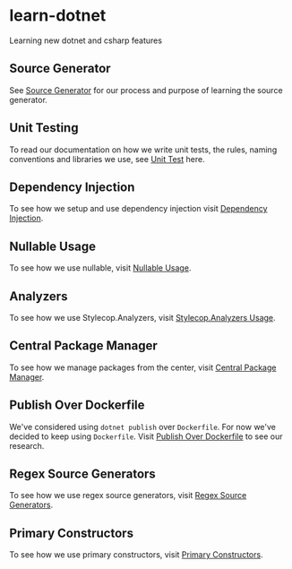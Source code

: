# learn-dotnet

Learning new dotnet and csharp features

## Source Generator

See [Source Generator](/source-generator/README.md) for our process and purpose
of learning the source generator.

## Unit Testing

To read our documentation on how we write unit tests, the rules, naming
conventions and libraries we use, see [Unit Test](/unit-testing/README.md)
here.

## Dependency Injection

To see how we setup and use dependency injection visit [Dependency
Injection](/dependency-injection/README.md).

## Nullable Usage

To see how we use nullable, visit [Nullable Usage](/nullable-usage/README.md).

## Analyzers

To see how we use Stylecop.Analyzers, visit [Stylecop.Analyzers
Usage](/analyzers/README.md).

## Central Package Manager

To see how we manage packages from the center, visit [Central Package
Manager](/central-package-management/README.md).

## Publish Over Dockerfile

We've considered using `dotnet publish` over `Dockerfile`. For now we've
decided to keep using `Dockerfile`. Visit [Publish Over
Dockerfile](/publish-over-dockerfile/README.md) to see our research.

## Regex Source Generators

To see how we use regex source generators, visit [Regex Source
Generators](/regex-source-generators/README.md).

## Primary Constructors

To see how we use primary constructors, visit [Primary
Constructors](/primary-constructors/README.md).
